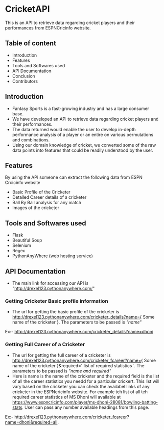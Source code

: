 # **CricketAPI**

This is an API to retrieve data regarding cricket players and their performances from ESPNCricinfo website.

## **Table of content**
- Introduction
- Features
- Tools and Softwares used
- API Documentation
- Conclusion
- Contributors

## **Introduction**
- Fantasy Sports is a fast-growing industry and has a large consumer base.
- We have developed an API to retrieve data regarding cricket players and their performances.
- The data returned would enable the user to develop in-depth performance analysis of a player or an entire on various permutations and combinations.
- Using our domain knowledge of cricket, we converted some of the raw data points into features that could be readily understood by the user.


## **Features**
By using the API someone can extract the following data from ESPN Crcicinfo website

- Basic Profile of the Cricketer
- Detailed Career details of a cricketer
- Ball By Ball analysis for any match
- Images of the cricketer



## **Tools and Softwares used**
- Flask
- Beautiful Soup
- Selenium
- Regex
- PythonAnyWhere (web hosting service)

## **API Documentation**
- The main link for accessing our API is "http://drexel123.pythonanywhere.com/"
### Getting Cricketer Basic profile information
- The url for getting the basic profile of the cricketer is http://drexel123.pythonanywhere.com/cricketer_details?name={ Some name of the cricketer }.
The parameters to be passed is *"name"*

Ex:- http://drexel123.pythonanywhere.com/cricketer_details?name=dhoni

### Getting Full Career of a Cricketer
- The url for getting the full career of a cricketer is http://drexel123.pythonanywhere.com/cricketer_fcareer?name={ Some name of the cricketer }&required=' list of required statistics '.
The parameters to be passed is *"name and required"*
- Here is name is the name of the cricketer and the required field is the list of all the career statistics you needd for a particular crickert. This list will vary based on the cricketer you can check the availabel links of any cricketer in the ESPNcricinfo website. For example teh list of all teh required career statistics of MS Dhoni will available at https://www.espncricinfo.com/player/ms-dhoni-28081/bowling-batting-stats. User can pass any number available headings from this page.

Ex:- http://drexel123.pythonanywhere.com/cricketer_fcareer?name=dhoni&required=all.

